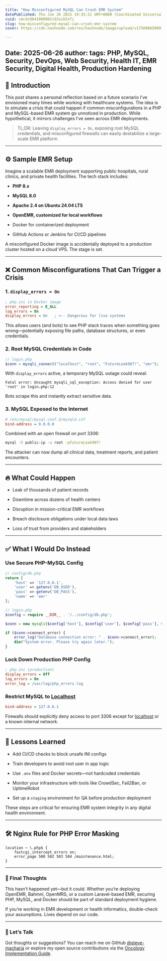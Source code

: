 ```yaml
---
title: "How Misconfigured MySQL Can Crush EMR System"
datePublished: Thu Jun 26 2025 19:35:21 GMT+0000 (Coordinated Universal Time)
cuid: cmcds9b41000002i92xib5sfj
slug: how-misconfigured-mysql-can-crush-emr-system
cover: https://cdn.hashnode.com/res/hashnode/image/upload/v1750966500933/cdb6b279-e101-4ba5-a57b-ae347d1be822.png

---
```


## Date: 2025-06-26 author: tags: PHP, MySQL, Security, DevOps, Web Security, Health IT, EMR Security, Digital Health, Production Hardening

## 🚨 Introduction

This post shares a personal reflection based on a future scenario I’ve envisioned many times while working with healthcare systems. The idea is to simulate a crisis that could happen if common misconfigurations in a PHP and MySQL-based EMR system go unnoticed in production. While hypothetical, it mirrors challenges I’ve seen across EMR deployments.

> TL;DR: Leaving `display_errors = On`, exposing root MySQL credentials, and misconfigured firewalls can easily destabilize a large-scale EMR platform.

---

## ⚙️ Sample EMR Setup

Imagine a scalable EMR deployment supporting public hospitals, rural clinics, and private health facilities. The tech stack includes:

* **PHP 8.x**
    
* **MySQL 8.0**
    
* **Apache 2.4 on Ubuntu 24.04 LTS**
    
* **OpenEMR, customized for local workflows**
    
* Docker for containerized deployment
    
* GitHub Actions or Jenkins for CI/CD pipelines
    

A misconfigured Docker image is accidentally deployed to a production cluster hosted on a cloud VPS. The stage is set.

---

## ❌ Common Misconfigurations That Can Trigger a Crisis

### 1\. `display_errors = On`

```ini
; php.ini in Docker image
error_reporting = E_ALL
log_errors = On
display_errors = On   ; <-- Dangerous for live systems
```

This allows users (and bots) to see PHP stack traces when something goes wrong—potentially exposing file paths, database structures, or even credentials.

### 2\. Root MySQL Credentials in Code

```php
// login.php
$conn = mysqli_connect("localhost", "root", "FutureLeak987!", "emr");
```

With `display_errors` active, a temporary MySQL outage could reveal:

```plaintext
Fatal error: Uncaught mysqli_sql_exception: Access denied for user 'root' in login.php:12
```

Bots scrape this and instantly extract sensitive data.

### 3\. MySQL Exposed to the Internet

```ini
# /etc/mysql/mysql.conf.d/mysqld.cnf
bind-address = 0.0.0.0
```

Combined with an open firewall on port 3306:

```bash
mysql -h public-ip -u root -pFutureLeak987!
```

The attacker can now dump all clinical data, treatment reports, and patient encounters.

---

## 🔥 What Could Happen

* Leak of thousands of patient records
    
* Downtime across dozens of health centers
    
* Disruption in mission-critical EMR workflows
    
* Breach disclosure obligations under local data laws
    
* Loss of trust from providers and stakeholders
    

---

## ✅ What I Would Do Instead

### Use Secure PHP-MySQL Config

```php
// config/db.php
return [
    'host' => '127.0.0.1',
    'user' => getenv('DB_USER'),
    'pass' => getenv('DB_PASS'),
    'name' => 'emr'
];
```

```php
// login.php
$config = require __DIR__ . '/../config/db.php';

$conn = new mysqli($config['host'], $config['user'], $config['pass'], $config['name']);

if ($conn->connect_error) {
    error_log("Database connection error: " . $conn->connect_error);
    die("System error. Please try again later.");
}
```

### Lock Down Production PHP Config

```ini
; php.ini (production)
display_errors = Off
log_errors = On
error_log = /var/log/php_errors.log
```

### Restrict MySQL to [Localhost](http://Localhost)

```ini
bind-address = 127.0.0.1
```

Firewalls should explicitly deny access to port 3306 except for [localhost](http://localhost) or a known internal network.

---

## 🧠 Lessons Learned

* Add CI/CD checks to block unsafe INI configs
    
* Train developers to avoid root user in app logic
    
* Use `.env` files and Docker secrets—not hardcoded credentials
    
* Monitor your infrastructure with tools like CrowdSec, Fail2Ban, or UptimeRobot
    
* Set up a `staging` environment for QA before production deployment
    

These steps are critical for ensuring EMR system integrity in any digital health environment.

---

## 🛠 Nginx Rule for PHP Error Masking

```nginx
location ~ \.php$ {
    fastcgi_intercept_errors on;
    error_page 500 502 503 504 /maintenance.html;
}
```

---

### 📡 Final Thoughts

This hasn’t happened yet—but it could. Whether you’re deploying OpenEMR, Bahmni, OpenMRS, or a custom Laravel-based EMR, securing PHP, MySQL, and Docker should be part of standard deployment hygiene.

If you’re working in EMR development or health informatics, double-check your assumptions. Lives depend on our code.

---

### 👋 Let’s Talk

Got thoughts or suggestions? You can reach me on GitHub [@steve-macharia](https://github.com/steve-macharia) or explore my open source contributions via the [Oncology Implementation Guide](https://steve-macharia.github.io/Oncology-IG-Kenya/).